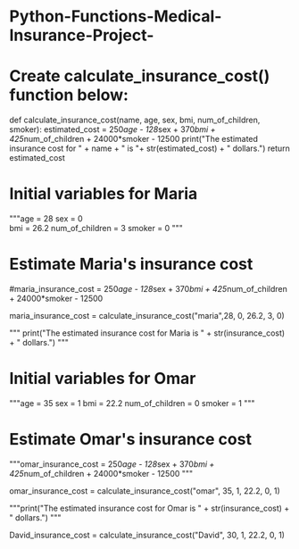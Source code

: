 # Python-Functions-Medical-Insurance-Project-

# Create calculate_insurance_cost() function below: 
def calculate_insurance_cost(name, age, sex, bmi, num_of_children, smoker):
  estimated_cost = 250*age - 128*sex + 370*bmi + 425*num_of_children + 24000*smoker - 12500
  print("The estimated insurance cost for " + name + " is "+ str(estimated_cost) + " dollars.")
  return estimated_cost

# Initial variables for Maria 
"""age = 28
sex = 0  
bmi = 26.2
num_of_children = 3
smoker = 0  """

# Estimate Maria's insurance cost
#maria_insurance_cost = 250*age - 128*sex + 370*bmi + 425*num_of_children + 24000*smoker - 12500

maria_insurance_cost = calculate_insurance_cost("maria",28, 0, 26.2, 3, 0) 

""" print("The estimated insurance cost for Maria is " + str(insurance_cost) + " dollars.")  """

# Initial variables for Omar
"""age = 35
sex = 1 
bmi = 22.2
num_of_children = 0
smoker = 1  """
   
# Estimate Omar's insurance cost 
"""omar_insurance_cost = 250*age - 128*sex + 370*bmi + 425*num_of_children + 24000*smoker - 12500 """

omar_insurance_cost = calculate_insurance_cost("omar", 35, 1, 22.2, 0, 1)



"""print("The estimated insurance cost for Omar is " + str(insurance_cost) + " dollars.") """


David_insurance_cost = calculate_insurance_cost("David", 30, 1, 22.2, 0, 1)
